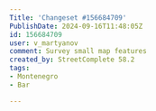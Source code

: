 ```yaml
---
Title: 'Changeset #156684709'
PublishDate: 2024-09-16T11:48:05Z
id: 156684709
user: v_martyanov
comment: Survey small map features
created_by: StreetComplete 58.2
tags:
- Montenegro
- Bar

---
```

